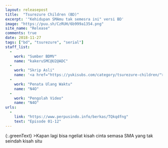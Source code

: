 ```yaml
---
layout: releasepost
title:  "Tsurezure Children (BD)"
excerpt: '"Kehidupan SMAmu tak semesra ini" versi BD'
image: "https://puu.sh/CzRUH/6b999a1354.png"
site_name: "Release"
comments: true
date: 2018-11-27
tags: ["bd", "tsurezure", "serial"]
staff_list:
  - 
    work: "Sumber BDMV"
    name: "kakeruSMC@U2@ADC"
  - 
    work: "Skrip Asli"
    name: '<a href="https://yukisubs.com/category/tsurezure-children/">Yukisubs</a>'
  - 
    work: "Penata Ulang Waktu"
    name: "N4O"
  - 
    work: "Pengolah Video"
    name: "N4O"
urls:
  - 
    link: "https://www.perpusindo.info/berkas/TQkqdfng"
    text: "Episode 01-12"
---
```

{:.greenText}
\>Kapan lagi bisa ngeliat kisah cinta semasa SMA yang tak seindah kisah situ